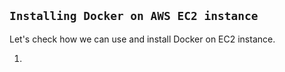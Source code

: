 ## `Installing Docker on AWS EC2 instance`

Let's check how we can use and install Docker on EC2 instance.

1. 
